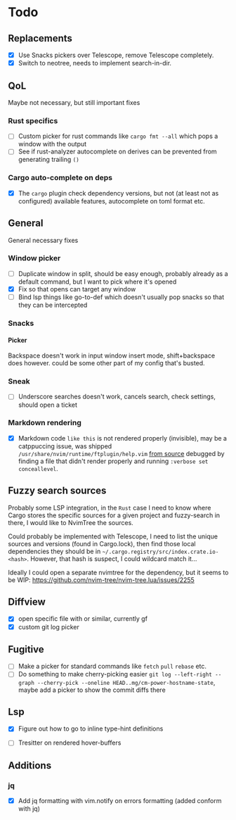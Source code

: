 # Todo

## Replacements

- [x] Use Snacks pickers over Telescope, remove Telescope completely.
- [x] Switch to neotree, needs to implement search-in-dir.

## QoL

Maybe not necessary, but still important fixes

### Rust specifics

- [ ] Custom picker for rust commands like `cargo fmt --all` which pops a window with the output
- [ ] See if rust-analyzer autocomplete on derives can be prevented from generating trailing `()`

### Cargo auto-complete on deps

- [x] The `cargo` plugin check dependency versions, but not (at least not as configured) available features, autocomplete on toml format etc.

## General

General necessary fixes

### Window picker

- [ ] Duplicate window in split, should be easy enough, probably already as a 
default command, but I want to pick where it's opened
- [x] Fix so that opens can target any window
- [ ] Bind lsp things like go-to-def which doesn't usually pop snacks so that they can be intercepted

### Snacks

#### Picker

Backspace doesn't work in input window insert mode, shift+backspace does however. could be some other part of my config that's busted.

### Sneak

- [ ] Underscore searches doesn't work, cancels search, check settings, should open a ticket

### Markdown rendering

- [x] Markdown code `like this` is not rendered properly (invisible), may be a catppuccing issue, was shipped `/usr/share/nvim/runtime/ftplugin/help.vim` [from source](https://github.com/neovim/neovim/blob/master/runtime/ftplugin/help.vim)
debugged by finding a file that didn't render properly and running `:verbose set conceallevel`.

## Fuzzy search sources

Probably some LSP integration, in the `Rust` case I need to know where Cargo stores the specific sources for a given project and fuzzy-search in there,
I would like to NvimTree the sources. 

Could probably be implemented with Telescope, I need to list the unique sources and versions (found in Cargo.lock), 
then find those local dependencies they should be in `~/.cargo.registry/src/index.crate.io-<hash>`. 
However, that hash is suspect, I could wildcard match it... 

Ideally I could open a separate nvimtree for the dependency, but it seems to be WIP: https://github.com/nvim-tree/nvim-tree.lua/issues/2255


## Diffview

- [x] open specific file with <C-ENTER> or similar, currently <C-w>gf
- [x] custom git log picker

## Fugitive

- [ ] Make a picker for standard commands like `fetch` `pull` `rebase` etc.
- [ ] Do something to make cherry-picking easier `git log --left-right --graph --cherry-pick --oneline HEAD..mg/cm-power-hostname-state`, maybe add a picker to show the commit diffs there

## Lsp

- [x] Figure out how to go to inline type-hint definitions
- [ ] Tresitter on rendered hover-buffers


## Additions

### jq

- [x] Add jq formatting with vim.notify on errors formatting (added conform with jq)

